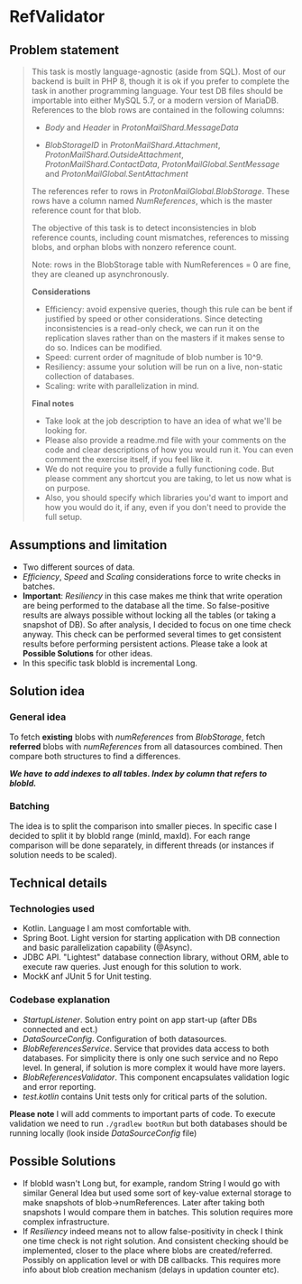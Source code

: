 # RefValidator

## Problem statement

<blockquote>
This task is mostly language-agnostic (aside from SQL). Most of our backend is built in PHP 8, though it is ok if you prefer to complete the task in another programming language. Your test DB files should be importable into either MySQL 5.7, or a modern version of MariaDB.
References to the blob rows are contained in the following columns:

* _Body_ and _Header_ in _ProtonMailShard.MessageData_

* _BlobStorageID_ in _ProtonMailShard.Attachment_, _ProtonMailShard.OutsideAttachment_,
  _ProtonMailShard.ContactData_, _ProtonMailGlobal.SentMessage_ and
  _ProtonMailGlobal.SentAttachment_

The references refer to rows in _ProtonMailGlobal.BlobStorage_. These rows have a column named
_NumReferences_, which is the master reference count for that blob.

The objective of this task is to detect inconsistencies in blob reference counts, including count
mismatches, references to missing blobs, and orphan blobs with nonzero reference count.

Note: rows in the BlobStorage table with NumReferences = 0 are fine, they are cleaned up
asynchronously.

**Considerations**

* Efficiency: avoid expensive queries, though this rule can be bent if justified by speed or other
  considerations. Since detecting inconsistencies is a read-only check, we can run it on the
  replication slaves rather than on the masters if it makes sense to do so. Indices can be modified.
* Speed: current order of magnitude of blob number is 10^9.
* Resiliency: assume your solution will be run on a live, non-static collection of databases.
* Scaling: write with parallelization in mind.

**Final notes**

* Take look at the job description to have an idea of what we'll be looking for.
* Please also provide a readme.md file with your comments on the code and clear descriptions of how
  you would run it. You can even comment the exercise itself, if you feel like it.
* We do not require you to provide a fully functioning code. But please comment any shortcut you are
  taking, to let us now what is on purpose.
* Also, you should specify which libraries you'd want to import and how you would do it, if any,
  even if you don't need to provide the full setup.

</blockquote>

## Assumptions and limitation

* Two different sources of data.
* _Efficiency_, _Speed_ and _Scaling_ considerations force to write checks in batches.
* **Important**: _Resiliency_ in this case makes me think that write operation are being performed
  to
  the database all the time. So false-positive results are always possible without locking all the
  tables (or taking a snapshot of DB).
  So after analysis, I decided to focus on one time check anyway. This check can be performed
  several times to get consistent results before performing persistent actions. Please take a look
  at **Possible Solutions** for other ideas.
* In this specific task blobId is incremental Long.

## Solution idea

### General idea

To fetch **existing** blobs with _numReferences_ from _BlobStorage_, fetch **referred** blobs with
_numReferences_ from all datasources combined.
Then compare both structures to find a differences.

_**We have to add indexes to all tables. Index by column that refers to blobId.**_

### Batching

The idea is to split the comparison into smaller pieces. In specific case I decided to split it by
blobId range (minId, maxId).
For each range comparison will be done separately, in different threads (or instances if solution
needs to be scaled).

## Technical details

### Technologies used

* Kotlin. Language I am most comfortable with.
* Spring Boot. Light version for starting application with DB connection and basic parallelization
  capability (@Async).
* JDBC API. "Lightest" database connection library, without ORM, able to execute raw queries. Just
  enough for this solution to work.
* MockK anf JUnit 5 for Unit testing.

### Codebase explanation

* _StartupListener_. Solution entry point on app start-up (after DBs connected and ect.)
* _DataSourceConfig_. Configuration of both datasources.
* _BlobReferencesService_. Service that provides data access to both databases. For simplicity there
  is only one such service and no Repo level.
  In general, if solution is more complex it would have more layers.
* _BlobReferencesValidator_. This component encapsulates validation logic and error reporting.
* _test.kotlin_ contains Unit tests only for critical parts of the solution.

**Please note** I will add comments to important parts of code.
To execute validation we need to run ```./gradlew bootRun``` but both databases should be running locally (look inside _DataSourceConfig_ file)

## Possible Solutions

* If blobId wasn't Long but, for example, random String I would go with similar General Idea but
  used some sort of key-value external storage to make snapshots of blob->numReferences.
  Later after taking both snapshots I would compare them in batches. This solution requires more
  complex infrastructure.
* If _Resiliency_ indeed means not to allow false-positivity in check I think one time check is not
  right solution. And consistent checking should be implemented, closer to the place where blobs are
  created/referred.
  Possibly on application level or with DB callbacks. This requires more info about blob creation
  mechanism (delays in updation counter etc).